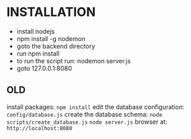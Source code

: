 # INSTALLATION


* install nodejs
* npm install -g nodemon
* goto the backend directory
* run npm install
* to run the script run: nodemon server.js
* goto 127.0.0.1:8080







## OLD

install packages: `npm install`
edit the database configuration: `config/database.js`
create the database schema: `node scripts/create_database.js`
`node server.js`
browser at: `http://localhost:8080`

